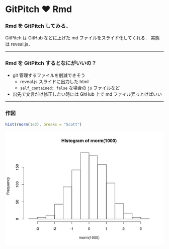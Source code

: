 GitPitch ❤ Rmd
================

### Rmd を GitPitch してみる．

GitPitch は GitHub などに上げた md ファイルをスライド化してくれる． 実態は reveal.js．

-----

### Rmd を GitPitch するとなにがいいの？

  - git 管理するファイルを削減できそう
      - reveal.js スライドに出力した html
      - `self_contained: false` な場合の `js` ファイルなど
  - 出先で文言だけ修正したい時には GitHub 上で md ファイル弄っとけばいい

-----

### 作図

``` r
hist(rnorm(1e3), breaks = "Scott")
```

![](PITCHME_files/figure-gfm/unnamed-chunk-1-1.png)<!-- -->
